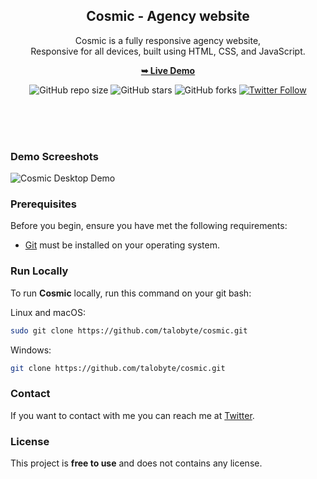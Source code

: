 <div align="center">
  
  <h2 align="center">Cosmic - Agency website</h2>

  Cosmic is a fully responsive agency website, <br />Responsive for all devices, built using HTML, CSS, and JavaScript.

  <a href="https://talobyte.github.io/Cosmic-Agency-Website/"><strong>➥ Live Demo</strong></a>
  
  ![GitHub repo size](https://img.shields.io/github/repo-size/talobyte/Nomad-Front-End-Website)
  ![GitHub stars](https://img.shields.io/github/stars/talobyte/Cosmic?style=social)
  ![GitHub forks](https://img.shields.io/github/forks/talobyte/Cosmic?style=social)
  [![Twitter Follow](https://img.shields.io/twitter/follow/taloisik?style=social)](https://twitter.com/intent/follow?screen_name=taloisik)

  <br />
  <br />

</div>

<br />


### Demo Screeshots

![Cosmic Desktop Demo](./desktop.png "Desktop Demo")

### Prerequisites

Before you begin, ensure you have met the following requirements:

* [Git](https://git-scm.com/downloads "Download Git") must be installed on your operating system.

### Run Locally

To run **Cosmic** locally, run this command on your git bash:

Linux and macOS:

```bash
sudo git clone https://github.com/talobyte/cosmic.git
```

Windows:

```bash
git clone https://github.com/talobyte/cosmic.git
```

### Contact

If you want to contact with me you can reach me at [Twitter](https://www.twitter.com/taloisik).

### License

This project is **free to use** and does not contains any license.
